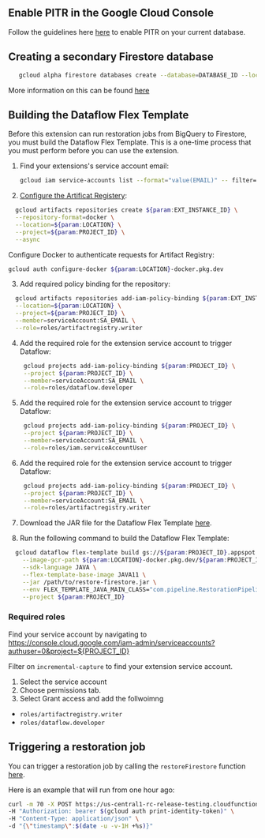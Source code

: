 ## Enable PITR in the Google Cloud Console

Follow the guidelines here [here](https://firebase.google.com/docs/firestore/use-pitr#gcloud) to enable PITR on your current database.

## Creating a secondary Firestore database

```bash
   gcloud alpha firestore databases create --database=DATABASE_ID --location=LOCATION --type=firestore-native --project=${param:PROJECT_ID}
```

More information on this can be found [here](https://cloud.google.com/sdk/gcloud/reference/alpha/firestore/databases/create)

## Building the Dataflow Flex Template

Before this extension can run restoration jobs from BigQuery to Firestore, you must build the Dataflow Flex Template. This is a one-time process that you must perform before you can use the extension.
1. Find your extensions's service account email:
   ```bash
   gcloud iam service-accounts list --format="value(EMAIL)" -- filter="displayName='Firebase Extensions ${param:EXT_INSTANCE_ID} service account' AND DISABLED=False" --project="${param:PROJECT_ID}
   ```

2. [Configure the Artificat Registery](https://cloud.google.com/dataflow/docs/guides/templates/using-flex-templates?hl=en#configure):
  ```bash
    gcloud artifacts repositories create ${param:EXT_INSTANCE_ID} \
    --repository-format=docker \
    --location=${param:LOCATION} \
    --project=${param:PROJECT_ID} \
    --async
  ```

  Configure Docker to authenticate requests for Artifact Registry:
  ``` bash
  gcloud auth configure-docker ${param:LOCATION}-docker.pkg.dev
  ```

3. Add required policy binding for the repository:
  ```bash
    gcloud artifacts repositories add-iam-policy-binding ${param:EXT_INSTANCE_ID} \
    --location=${param:LOCATION} \
    --project=${param:PROJECT_ID} \
    --member=serviceAccount:SA_EMAIL \
    --role=roles/artifactregistry.writer
  ```

4. Add the required role for the extension service account to trigger Dataflow:
   ```bash
    gcloud projects add-iam-policy-binding ${param:PROJECT_ID} \
    --project ${param:PROJECT_ID} \
    --member=serviceAccount:SA_EMAIL \
    --role=roles/dataflow.developer
   ```

5. Add the required role for the extension service account to trigger Dataflow:
   ```bash
    gcloud projects add-iam-policy-binding ${param:PROJECT_ID} \
    --project ${param:PROJECT_ID} \
    --member=serviceAccount:SA_EMAIL \
    --role=roles/iam.serviceAccountUser
   ```

6. Add the required role for the extension service account to trigger Dataflow:
   ```bash
    gcloud projects add-iam-policy-binding ${param:PROJECT_ID} \
    --project ${param:PROJECT_ID} \
    --member=serviceAccount:SA_EMAIL \
    --role=roles/artifactregistry.writer
   ```
  
5. Download the JAR file for the Dataflow Flex Template [here](https://github.com/GoogleCloudPlatform/firebase-extensions/tree/main/firestore-incremental-capture-pipeline/target/restore-firestore.jar).
6. Run the following command to build the Dataflow Flex Template:

  ```bash
    gcloud dataflow flex-template build gs://${param:PROJECT_ID}.appspot.com/${param:EXT_INSTANCE_ID}-dataflow-restore \
      --image-gcr-path ${param:LOCATION}-docker.pkg.dev/${param:PROJECT_ID}/${param:EXT_INSTANCE_ID}/dataflow/restore:latest \
      --sdk-language JAVA \
      --flex-template-base-image JAVA11 \
      --jar /path/to/restore-firestore.jar \
      --env FLEX_TEMPLATE_JAVA_MAIN_CLASS="com.pipeline.RestorationPipeline" \
      --project ${param:PROJECT_ID}
  ```

### Required roles

Find your service account by navigating to https://console.cloud.google.com/iam-admin/serviceaccounts?authuser=0&project=${PROJECT_ID}

Filter on `incremental-capture` to find your extension service account.

1. Select the service account
2. Choose permissions tab.
3. Select Grant access and add the follwoimng

- `roles/artifactregistry.writer`
- `roles/dataflow.developer`




## Triggering a restoration job

You can trigger a restoration job by calling the `restoreFirestore` function [here](https://${LOCATION}-${POJECT_ID}.cloudfunctions.net/${EXT_INSTANCE_ID} 
). 

Here is an example that will run from one hour ago:

```bash
curl -m 70 -X POST https://us-central1-rc-release-testing.cloudfunctions.net/ext-firestore-incremental-capture-onHttpRunRestoration \
-H "Authorization: bearer $(gcloud auth print-identity-token)" \
-H "Content-Type: application/json" \
-d "{\"timestamp\":$(date -u -v-1H +%s)}"


```